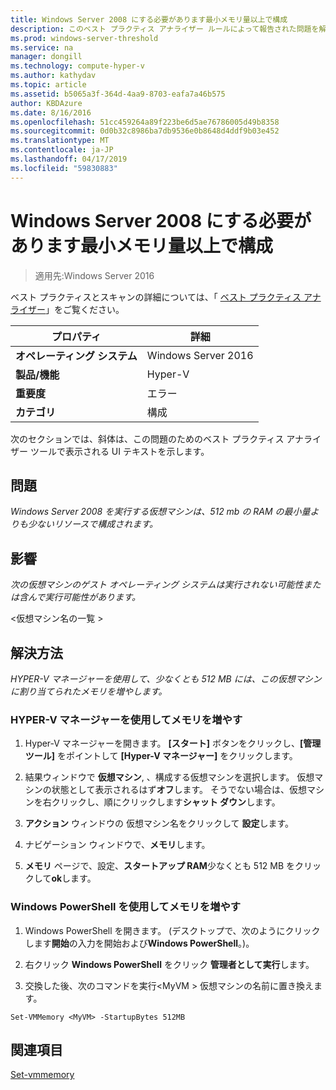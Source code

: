 ```yaml
---
title: Windows Server 2008 にする必要があります最小メモリ量以上で構成
description: このベスト プラクティス アナライザー ルールによって報告された問題を解決する方法を説明します。
ms.prod: windows-server-threshold
ms.service: na
manager: dongill
ms.technology: compute-hyper-v
ms.author: kathydav
ms.topic: article
ms.assetid: b5065a3f-364d-4aa9-8703-eafa7a46b575
author: KBDAzure
ms.date: 8/16/2016
ms.openlocfilehash: 51cc459264a89f223be6d5ae76786005d49b8358
ms.sourcegitcommit: 0d0b32c8986ba7db9536e0b8648d4ddf9b03e452
ms.translationtype: MT
ms.contentlocale: ja-JP
ms.lasthandoff: 04/17/2019
ms.locfileid: "59830883"
---
```

# <a name="windows-server-2008-should-be-configured-with-at-least-the-minimum-amount-of-memory"></a>Windows Server 2008 にする必要があります最小メモリ量以上で構成

>適用先:Windows Server 2016

ベスト プラクティスとスキャンの詳細については、「 [ベスト プラクティス アナライザー](https://go.microsoft.com/fwlink/?LinkId=122786)」をご覧ください。  
  
|プロパティ|詳細|  
|-|-|  
|**オペレーティング システム**|Windows Server 2016|  
|**製品/機能**|Hyper-V|  
|**重要度**|エラー|  
|**カテゴリ**|構成|  
  
次のセクションでは、斜体は、この問題のためのベスト プラクティス アナライザー ツールで表示される UI テキストを示します。  
  
## <a name="issue"></a>問題  
  
*Windows Server 2008 を実行する仮想マシンは、512 mb の RAM の最小量よりも少ないリソースで構成されます。*  
  
## <a name="impact"></a>影響  
  
*次の仮想マシンのゲスト オペレーティング システムは実行されない可能性または含んで実行可能性があります。*  
  
\<仮想マシン名の一覧 >
  
## <a name="resolution"></a>解決方法  
  
*HYPER-V マネージャーを使用して、少なくとも 512 MB には、この仮想マシンに割り当てられたメモリを増やします。*  
  
### <a name="to-increase-the-memory-using-hyper-v-manager"></a>HYPER-V マネージャーを使用してメモリを増やす  
  
1.  Hyper-V マネージャーを開きます。 **[スタート]** ボタンをクリックし、**[管理ツール]** をポイントして **[Hyper-V マネージャー]** をクリックします。  
  
2.  結果ウィンドウで  **仮想マシン**, 、構成する仮想マシンを選択します。 仮想マシンの状態として表示されるはず**オフ**します。 そうでない場合は、仮想マシンを右クリックし、順にクリックします**シャット ダウン**します。  
  
3.  **アクション** ウィンドウの 仮想マシン名をクリックして **設定**します。  
  
4.  ナビゲーション ウィンドウで、**メモリ**します。  
  
5.  **メモリ** ページで、設定、**スタートアップ RAM**少なくとも 512 MB をクリックして**ok**します。  
  
### <a name="increase-the-memory-using-windows-powershell"></a>Windows PowerShell を使用してメモリを増やす  
  
1.  Windows PowerShell を開きます。 (デスクトップで、次のようにクリックします**開始**の入力を開始および**Windows PowerShell**。)。  
  
2.  右クリック **Windows PowerShell**  をクリック **管理者として実行**します。  
  
3.  交換した後、次のコマンドを実行\<MyVM > 仮想マシンの名前に置き換えます。  
  
```  
Set-VMMemory <MyVM> -StartupBytes 512MB  
```  
  
## <a name="see-also"></a>関連項目  
[Set-vmmemory](https://technet.microsoft.com/library/hh848572.aspx)  
  


